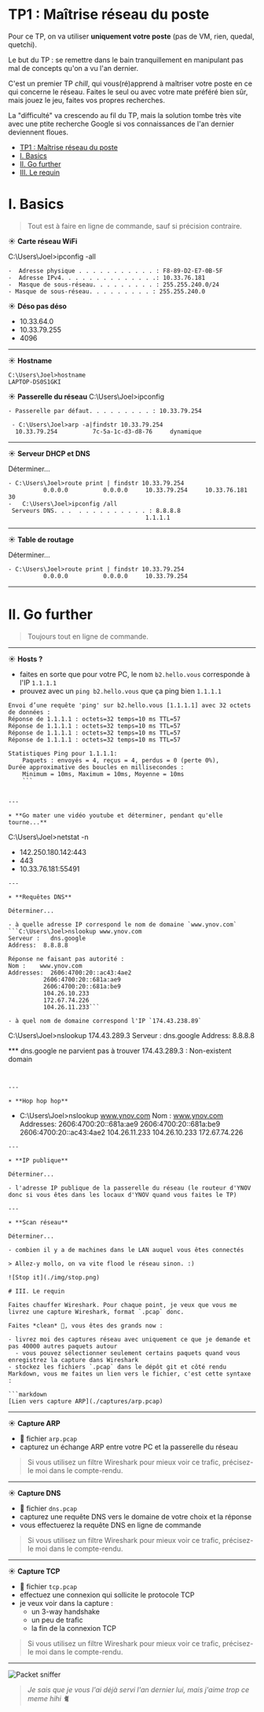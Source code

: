 # TP1 : Maîtrise réseau du poste

Pour ce TP, on va utiliser **uniquement votre poste** (pas de VM, rien, quedal, quetchi).

Le but du TP : se remettre dans le bain tranquillement en manipulant pas mal de concepts qu'on a vu l'an dernier.

C'est un premier TP *chill*, qui vous(ré)apprend à maîtriser votre poste en ce qui concerne le réseau. Faites le seul ou avec votre mate préféré bien sûr, mais jouez le jeu, faites vos propres recherches.

La "difficulté" va crescendo au fil du TP, mais la solution tombe très vite avec une ptite recherche Google si vos connaissances de l'an dernier deviennent floues.

- [TP1 : Maîtrise réseau du poste](#tp1--maîtrise-réseau-du-poste)
- [I. Basics](#i-basics)
- [II. Go further](#ii-go-further)
- [III. Le requin](#iii-le-requin)

# I. Basics

> Tout est à faire en ligne de commande, sauf si précision contraire.

☀️ **Carte réseau WiFi**

C:\Users\Joel>ipconfig -all
```
-  Adresse physique . . . . . . . . . . . : F8-89-D2-E7-0B-5F
-  Adresse IPv4. . . . . . . . . . . . . .: 10.33.76.181
-  Masque de sous-réseau. . . . . . . . . : 255.255.240.0/24
- Masque de sous-réseau. . . . . . . . . : 255.255.240.0
 ```

☀️ **Déso pas déso**
- 10.33.64.0 
- 10.33.79.255
- 4096
---

☀️ **Hostname**

```
C:\Users\Joel>hostname
LAPTOP-DS0S1GKI
```


☀️ **Passerelle du réseau**
C:\Users\Joel>ipconfig
```
- Passerelle par défaut. . . . . . . . . : 10.33.79.254

 - C:\Users\Joel>arp -a|findstr 10.33.79.254
  10.33.79.254          7c-5a-1c-d3-d8-76     dynamique
  ```

---

☀️ **Serveur DHCP et DNS**

Déterminer...
```
- C:\Users\Joel>route print | findstr 10.33.79.254
          0.0.0.0          0.0.0.0     10.33.79.254     10.33.76.181     30
-   C:\Users\Joel>ipconfig /all
 Serveurs DNS. . .  . . . . . . . . . . : 8.8.8.8
                                       1.1.1.1
```
---

☀️ **Table de routage**

Déterminer...
```
- C:\Users\Joel>route print | findstr 10.33.79.254
          0.0.0.0          0.0.0.0     10.33.79.254 
```
---

# II. Go further

> Toujours tout en ligne de commande.

---

☀️ **Hosts ?**

- faites en sorte que pour votre PC, le nom `b2.hello.vous` corresponde à l'IP `1.1.1.1`
- prouvez avec un `ping b2.hello.vous` que ça ping bien `1.1.1.1`
```
Envoi d’une requête 'ping' sur b2.hello.vous [1.1.1.1] avec 32 octets de données :
Réponse de 1.1.1.1 : octets=32 temps=10 ms TTL=57
Réponse de 1.1.1.1 : octets=32 temps=10 ms TTL=57
Réponse de 1.1.1.1 : octets=32 temps=10 ms TTL=57
Réponse de 1.1.1.1 : octets=32 temps=10 ms TTL=57

Statistiques Ping pour 1.1.1.1:
    Paquets : envoyés = 4, reçus = 4, perdus = 0 (perte 0%),
Durée approximative des boucles en millisecondes :
    Minimum = 10ms, Maximum = 10ms, Moyenne = 10ms
    ```


---

☀️ **Go mater une vidéo youtube et déterminer, pendant qu'elle tourne...**
```
C:\Users\Joel>netstat -n
-    142.250.180.142:443 
- 443
- 10.33.76.181:55491
```
---

☀️ **Requêtes DNS**

Déterminer...

- à quelle adresse IP correspond le nom de domaine `www.ynov.com`
```C:\Users\Joel>nslookup www.ynov.com
Serveur :   dns.google
Address:  8.8.8.8

Réponse ne faisant pas autorité :
Nom :    www.ynov.com
Addresses:  2606:4700:20::ac43:4ae2
          2606:4700:20::681a:ae9
          2606:4700:20::681a:be9
          104.26.10.233
          172.67.74.226
          104.26.11.233```

- à quel nom de domaine correspond l'IP `174.43.238.89`
```
C:\Users\Joel>nslookup 174.43.289.3
Serveur :   dns.google
Address:  8.8.8.8

*** dns.google ne parvient pas à trouver 174.43.289.3 : Non-existent domain
```


---

☀️ **Hop hop hop**

```
- C:\Users\Joel>nslookup www.ynov.com
Nom :    www.ynov.com
Addresses:  2606:4700:20::681a:ae9
          2606:4700:20::681a:be9
          2606:4700:20::ac43:4ae2
          104.26.11.233
          104.26.10.233
          172.67.74.226
```
---

☀️ **IP publique**

Déterminer...

- l'adresse IP publique de la passerelle du réseau (le routeur d'YNOV donc si vous êtes dans les locaux d'YNOV quand vous faites le TP)

---

☀️ **Scan réseau**

Déterminer...

- combien il y a de machines dans le LAN auquel vous êtes connectés

> Allez-y mollo, on va vite flood le réseau sinon. :)

![Stop it](./img/stop.png)

# III. Le requin

Faites chauffer Wireshark. Pour chaque point, je veux que vous me livrez une capture Wireshark, format `.pcap` donc.

Faites *clean* 🧹, vous êtes des grands now :

- livrez moi des captures réseau avec uniquement ce que je demande et pas 40000 autres paquets autour
  - vous pouvez sélectionner seulement certains paquets quand vous enregistrez la capture dans Wireshark
- stockez les fichiers `.pcap` dans le dépôt git et côté rendu Markdown, vous me faites un lien vers le fichier, c'est cette syntaxe :

```markdown
[Lien vers capture ARP](./captures/arp.pcap)
```

---

☀️ **Capture ARP**

- 📁 fichier `arp.pcap`
- capturez un échange ARP entre votre PC et la passerelle du réseau

> Si vous utilisez un filtre Wireshark pour mieux voir ce trafic, précisez-le moi dans le compte-rendu.

---

☀️ **Capture DNS**

- 📁 fichier `dns.pcap`
- capturez une requête DNS vers le domaine de votre choix et la réponse
- vous effectuerez la requête DNS en ligne de commande

> Si vous utilisez un filtre Wireshark pour mieux voir ce trafic, précisez-le moi dans le compte-rendu.

---

☀️ **Capture TCP**

- 📁 fichier `tcp.pcap`
- effectuez une connexion qui sollicite le protocole TCP
- je veux voir dans la capture :
  - un 3-way handshake
  - un peu de trafic
  - la fin de la connexion TCP

> Si vous utilisez un filtre Wireshark pour mieux voir ce trafic, précisez-le moi dans le compte-rendu.

---

![Packet sniffer](img/wireshark.jpg)

> *Je sais que je vous l'ai déjà servi l'an dernier lui, mais j'aime trop ce meme hihi 🐈*